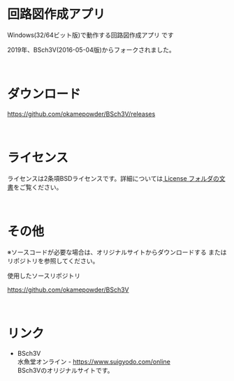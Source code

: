 # 回路図作成アプリ

Windows(32/64ビット版)で動作する回路図作成アプリ です

2019年、BSch3V(2016-05-04版)からフォークされました。

<br>

# ダウンロード

https://github.com/okamepowder/BSch3V/releases

<br>

# ライセンス

ライセンスは2条項BSDライセンスです。詳細については[ License フォルダの文書](https://github.com/okamepowder/BSch3V/blob/main/License/LICENSE.txt)をご覧ください。

<br>

# その他

※ソースコードが必要な場合は、オリジナルサイトからダウンロードする または リポジトリを参照してください。

使用したソースリポジトリ

https://github.com/okamepowder/BSch3V

<br>

# リンク

- BSch3V  
  水魚堂オンライン - https://www.suigyodo.com/online  
  BSch3Vのオリジナルサイトです。
